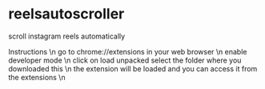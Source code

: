 # reelsautoscroller
scroll instagram reels automatically 

Instructions \n
go to chrome://extensions in your web browser \n
enable developer mode \n
click on load unpacked
select the folder where you downloaded this \n
the extension will be loaded and you can access it from the extensions \n
